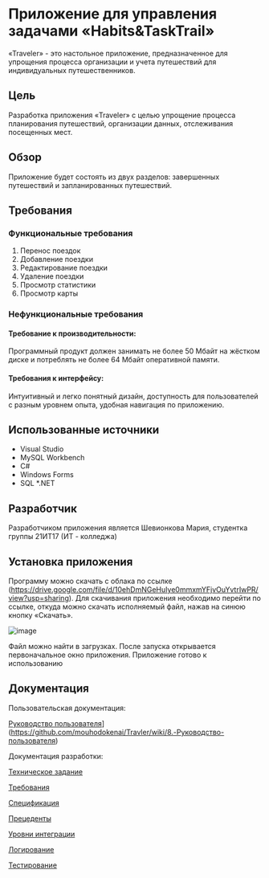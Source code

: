 # Приложение для управления задачами «Habits&TaskTrail»
«Traveler» - это настольное приложение, предназначенное для упрощения процесса организации и учета путешествий для индивидуальных путешественников. 
## Цель
Разработка приложения «Traveler» с целью упрощение процесса планирования путешествий, организации данных, отслеживания посещенных мест.
## Обзор 
Приложение будет состоять из двух разделов: завершенных путешествий и запланированных путешествий.
## Требования 
### Функциональные требования
1.	Перенос поездок
2.	Добавление поездки
3.	Редактирование поездки 
4.	Удаление поездки
5.	Просмотр статистики
6.	Просмотр карты

### Нефункциональные требования
#### Требование к производительности:
Программный продукт должен занимать не более 50 Мбайт на жёстком диске и потреблять не более 64 Мбайт оперативной памяти.
#### Требования к интерфейсу:
Интуитивный и легко понятный дизайн, доступность для пользователей с разным уровнем опыта, удобная навигация по приложению.

## Использованные источники
* Visual Studio
* MySQL Workbench
* C#
* Windows Forms
* SQL
*.NET
## Разработчик
Разработчиком приложения является Шевионкова Мария, студентка группы 21ИТ17 (ИТ - колледжа)

## Установка приложения

Программу можно скачать с облака по ссылке (https://drive.google.com/file/d/10ehDmNGeHuIye0mmxmYFjvOuYvtrIwPR/view?usp=sharing).
Для скачивания приложения необходимо перейти по ссылке, откуда можно скачать исполняемый файл, нажав на синюю кнопку «Скачать».

![image](https://github.com/mouhodokenai/Travler/assets/122727409/8e41cb10-e9ec-4cee-8f1c-36eebbc94331)

Файл можно найти в загрузках.  После запуска открывается первоначальное окно приложения. Приложение готово к использованию  

## Документация
Пользовательская документация:

[Руководство пользователя](https://github.com/mouhodokenai/HabitsTasksTracker/wiki/6.-Руководство-пользователя)](https://github.com/mouhodokenai/Travler/wiki/8.-Руководство-пользователя)

Документация разработки:

[Техническое задание](https://github.com/mouhodokenai/Travler/wiki/1.-ТЗ-для-приложения)

[Требования](https://github.com/mouhodokenai/Travler/wiki/3.-Требования)

[Спецификация](https://github.com/mouhodokenai/Travler/wiki/2.-Спецификация)

[Прецеденты](https://github.com/mouhodokenai/Travler/wiki/4.-Таблицы-прецедентов)

[Уровни интеграции](https://github.com/mouhodokenai/Travler/wiki/5.-Уровни-интеграции)

[Логирование](https://github.com/mouhodokenai/Travler/wiki/6.-Логирование)

[Тестирование](https://github.com/mouhodokenai/Travler/wiki/7.-Тестирование)









